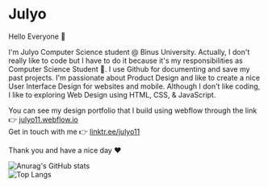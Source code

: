 # Julyo

Hello Everyone 👋 <br>

I'm Julyo Computer Science student @ Binus University. Actually, I don't really like to code but I have to do it because it's my responsibilities as Computer Science Student 🥲. I use Github for documenting and save my past projects. I'm passionate about Product Design and like to create a nice User Interface Design for websites and mobile. Although I don't like coding, I like to exploring Web Design using HTML, CSS, & JavaScript.

You can see my design portfolio that I build using webflow through the link 👉 <a href="https://julyo11.webflow.io/" target="_blank">julyo11.webflow.io</a><br>
Get in touch with me 👉 <a href="https://linktr.ee/julyo11" target="_blank">linktr.ee/julyo11</a>

Thank you and have a nice day ❤️

![Anurag's GitHub stats](https://github-readme-stats.vercel.app/api?username=julyo11&show_icons=true&theme=tokyonight&show_icons=true) <br>
![Top Langs](https://github-readme-stats.vercel.app/api/top-langs/?username=julyo11&theme=tokyonight&show&layout=compact)



